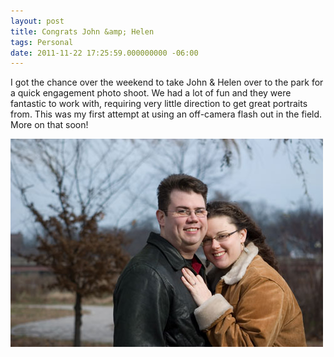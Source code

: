 ```yaml
---
layout: post
title: Congrats John &amp; Helen
tags: Personal 
date: 2011-11-22 17:25:59.000000000 -06:00
---
```

I got the chance over the weekend to take John & Helen over to the park for a quick engagement photo shoot.  We had a lot of fun and they were fantastic to work with, requiring very little direction to get great portraits from.  This was my first attempt at using an off-camera flash out in the field. More on that soon!

<img src="/images/CRW_3241.jpg" alt="Off camera flash portrait" />
